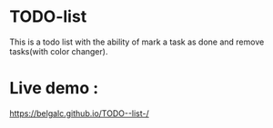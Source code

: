 # TODO-list

This is a todo list with the ability of mark a task as done and remove tasks(with color changer).

# Live demo : 

https://belgalc.github.io/TODO--list-/
